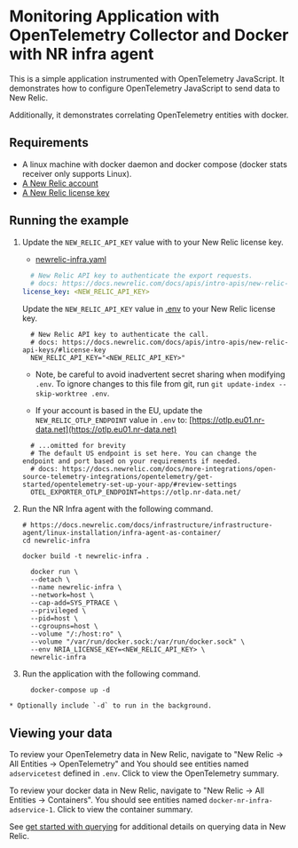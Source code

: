 # Monitoring Application  with OpenTelemetry Collector and Docker with NR infra agent

This is a simple application instrumented with OpenTelemetry JavaScript. It demonstrates how to configure OpenTelemetry JavaScript to send data to New Relic.

Additionally, it demonstrates correlating OpenTelemetry entities with docker.


## Requirements

* A linux machine with docker daemon and docker compose (docker stats receiver only supports Linux).
* [A New Relic account](https://one.newrelic.com/)
* [A New Relic license key](https://docs.newrelic.com/docs/apis/intro-apis/new-relic-api-keys/#license-key)

## Running the example

  1. Update the `NEW_RELIC_API_KEY` value with to your New Relic license key.

      * [newrelic-infra.yaml](newrelic-infra/newrelic-infra.yaml)

      ```yaml
        # New Relic API key to authenticate the export requests.
        # docs: https://docs.newrelic.com/docs/apis/intro-apis/new-relic-api-keys/#license-key
      license_key: <NEW_RELIC_API_KEY>
      ```

      Update the `NEW_RELIC_API_KEY` value in [.env](./.env) to your New Relic license key.

      ```
        # New Relic API key to authenticate the call.
        # docs: https://docs.newrelic.com/docs/apis/intro-apis/new-relic-api-keys/#license-key
        NEW_RELIC_API_KEY="<NEW_RELIC_API_KEY>"
      ```
    
      * Note, be careful to avoid inadvertent secret sharing when modifying `.env`. To ignore changes to this file from git, run `git update-index --skip-worktree .env`.

      * If your account is based in the EU, update the `NEW_RELIC_OTLP_ENDPOINT` value in `.env` to: [https://otlp.eu01.nr-data.net](https://otlp.eu01.nr-data.net)

      ```
        # ...omitted for brevity
        # The default US endpoint is set here. You can change the endpoint and port based on your requirements if needed.
        # docs: https://docs.newrelic.com/docs/more-integrations/open-source-telemetry-integrations/opentelemetry/get-started/opentelemetry-set-up-your-app/#review-settings
        OTEL_EXPORTER_OTLP_ENDPOINT=https://otlp.nr-data.net/
      ```

  2. Run the NR Infra agent with the following command.

    

      ```shell
      # https://docs.newrelic.com/docs/infrastructure/infrastructure-agent/linux-installation/infra-agent-as-container/
      cd newrelic-infra
      ```
      ```shell
      docker build -t newrelic-infra .
      ```

      ```shell
        docker run \
        --detach \
        --name newrelic-infra \
        --network=host \
        --cap-add=SYS_PTRACE \
        --privileged \
        --pid=host \
        --cgroupns=host \
        --volume "/:/host:ro" \
        --volume "/var/run/docker.sock:/var/run/docker.sock" \
        --env NRIA_LICENSE_KEY=<NEW_RELIC_API_KEY> \
        newrelic-infra
      ```
      
  3. Run the application with the following command.

      ```shell
        docker-compose up -d
      ```

    * Optionally include `-d` to run in the background.

## Viewing your data

  To review your OpenTelemetry data in New Relic, navigate to "New Relic -> All Entities -> OpenTelemetry" and You should see entities named `adservicetest`  defined in `.env`. Click to view the OpenTelemetry summary.


  To review your docker data in New Relic, navigate to "New Relic -> All Entities -> Containers". You should see entities named `docker-nr-infra-adservice-1`. Click to view the container summary.


  See [get started with querying](https://docs.newrelic.com/docs/query-your-data/explore-query-data/get-started/introduction-querying-new-relic-data/) for additional details on querying data in New Relic.


